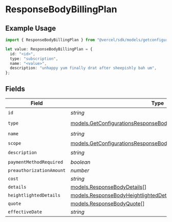 # ResponseBodyBillingPlan

## Example Usage

```typescript
import { ResponseBodyBillingPlan } from "@vercel/sdk/models/getconfigurationsop.js";

let value: ResponseBodyBillingPlan = {
  id: "<id>",
  type: "subscription",
  name: "<value>",
  description: "unhappy yum finally drat after sheepishly bah um",
};
```

## Fields

| Field                                                                                                                                    | Type                                                                                                                                     | Required                                                                                                                                 | Description                                                                                                                              |
| ---------------------------------------------------------------------------------------------------------------------------------------- | ---------------------------------------------------------------------------------------------------------------------------------------- | ---------------------------------------------------------------------------------------------------------------------------------------- | ---------------------------------------------------------------------------------------------------------------------------------------- |
| `id`                                                                                                                                     | *string*                                                                                                                                 | :heavy_check_mark:                                                                                                                       | N/A                                                                                                                                      |
| `type`                                                                                                                                   | [models.GetConfigurationsResponseBodyIntegrationsResponse200Type](../models/getconfigurationsresponsebodyintegrationsresponse200type.md) | :heavy_check_mark:                                                                                                                       | N/A                                                                                                                                      |
| `name`                                                                                                                                   | *string*                                                                                                                                 | :heavy_check_mark:                                                                                                                       | N/A                                                                                                                                      |
| `scope`                                                                                                                                  | [models.GetConfigurationsResponseBodyScope](../models/getconfigurationsresponsebodyscope.md)                                             | :heavy_minus_sign:                                                                                                                       | N/A                                                                                                                                      |
| `description`                                                                                                                            | *string*                                                                                                                                 | :heavy_check_mark:                                                                                                                       | N/A                                                                                                                                      |
| `paymentMethodRequired`                                                                                                                  | *boolean*                                                                                                                                | :heavy_minus_sign:                                                                                                                       | N/A                                                                                                                                      |
| `preauthorizationAmount`                                                                                                                 | *number*                                                                                                                                 | :heavy_minus_sign:                                                                                                                       | N/A                                                                                                                                      |
| `cost`                                                                                                                                   | *string*                                                                                                                                 | :heavy_minus_sign:                                                                                                                       | N/A                                                                                                                                      |
| `details`                                                                                                                                | [models.ResponseBodyDetails](../models/responsebodydetails.md)[]                                                                         | :heavy_minus_sign:                                                                                                                       | N/A                                                                                                                                      |
| `heightlightedDetails`                                                                                                                   | [models.ResponseBodyHeightlightedDetails](../models/responsebodyheightlighteddetails.md)[]                                               | :heavy_minus_sign:                                                                                                                       | N/A                                                                                                                                      |
| `quote`                                                                                                                                  | [models.ResponseBodyQuote](../models/responsebodyquote.md)[]                                                                             | :heavy_minus_sign:                                                                                                                       | N/A                                                                                                                                      |
| `effectiveDate`                                                                                                                          | *string*                                                                                                                                 | :heavy_minus_sign:                                                                                                                       | N/A                                                                                                                                      |